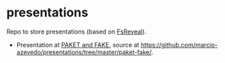 # presentations
Repo to store presentations (based on [FsReveal](http://fsprojects.github.io/FsReveal/getting-started.html)).

* Presentation at [PAKET and FAKE](https://marcio-azevedo.github.io/presentations/paket-fake/), source at https://github.com/marcio-azevedo/presentations/tree/master/paket-fake/.

